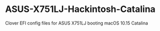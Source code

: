 # ASUS-X751LJ-Hackintosh-Catalina
  Clover EFI config files for ASUS X751LJ booting macOS 10.15 Catalina
